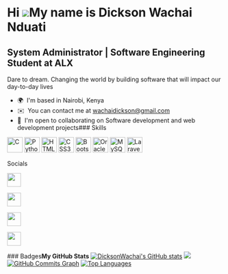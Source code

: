 Hi ![](https://user-images.githubusercontent.com/18350557/176309783-0785949b-9127-417c-8b55-ab5a4333674e.gif)My name is Dickson Wachai Nduati
=============================================================================================================================================

System Administrator | Software Engineering Student at ALX
----------------------------------------------------------

Dare to dream. Changing the world by building software that will impact our day-to-day lives

*   🌍  I'm based in Nairobi, Kenya
*   ✉️  You can contact me at [wachaidickson@gmail.com](mailto:wachaidickson@gmail.com)
*   🤝  I'm open to collaborating on Software development and web development projects### Skills 
<p align="left">
<a href="https://docs.microsoft.com/en-us/cpp/?view=msvc-170" target="_blank" rel="noreferrer"><img src="https://raw.githubusercontent.com/danielcranney/readme-generator/main/public/icons/skills/c-colored.svg" width="36" height="36" alt="C" /></a>
<a href="https://www.python.org/" target="_blank" rel="noreferrer"><img src="https://raw.githubusercontent.com/danielcranney/readme-generator/main/public/icons/skills/python-colored.svg" width="36" height="36" alt="Python" /></a>
<a href="https://developer.mozilla.org/en-US/docs/Glossary/HTML5" target="_blank" rel="noreferrer"><img src="https://raw.githubusercontent.com/danielcranney/readme-generator/main/public/icons/skills/html5-colored.svg" width="36" height="36" alt="HTML5" /></a>
<a href="https://www.w3.org/TR/CSS/#css" target="_blank" rel="noreferrer"><img src="https://raw.githubusercontent.com/danielcranney/readme-generator/main/public/icons/skills/css3-colored.svg" width="36" height="36" alt="CSS3" /></a>
<a href="https://getbootstrap.com/" target="_blank" rel="noreferrer"><img src="https://raw.githubusercontent.com/danielcranney/readme-generator/main/public/icons/skills/bootstrap-colored.svg" width="36" height="36" alt="Bootstrap" /></a>
<a href="https://www.oracle.com/uk/index.html" target="_blank" rel="noreferrer"><img src="https://raw.githubusercontent.com/danielcranney/readme-generator/main/public/icons/skills/oracle-colored.svg" width="36" height="36" alt="Oracle" /></a>
<a href="https://www.mysql.com/" target="_blank" rel="noreferrer"><img src="https://raw.githubusercontent.com/danielcranney/readme-generator/main/public/icons/skills/mysql-colored.svg" width="36" height="36" alt="MySQL" /></a>
<a href="https://laravel.com/" target="_blank" rel="noreferrer"><img src="https://raw.githubusercontent.com/danielcranney/readme-generator/main/public/icons/skills/laravel-colored.svg" width="36" height="36" alt="Laravel" /></a>
</p>
                    
Socials
                  
                  
 <p align="left">
                          
 <a href="https://www.github.com/DicksonWachai" target="_blank" rel="noreferrer"><img src="https://raw.githubusercontent.com/danielcranney/readme-generator/main/public/icons/socials/github.svg" width="32" height="32" /></a>
                          
 <a href="https://dickson-wachai.hashnode.dev" target="_blank" rel="noreferrer"><img src="https://raw.githubusercontent.com/danielcranney/readme-generator/main/public/icons/socials/hashnode.svg" width="32" height="32" /></a>
                          
<a href="https://www.linkedin.com/in/dickson-nduati-69a911b4" target="_blank" rel="noreferrer"><img src="https://raw.githubusercontent.com/danielcranney/readme-generator/main/public/icons/socials/linkedin.svg" width="32" height="32" /></a>
                          
<a href="https://www.twitter.com/deexon_" target="_blank" rel="noreferrer"><img src="https://raw.githubusercontent.com/danielcranney/readme-generator/main/public/icons/socials/twitter.svg" width="32" height="32" /></a></p>### Badges<b>My GitHub Stats</b>
<a href="http://www.github.com/DicksonWachai"><img src="https://github-readme-stats.vercel.app/api?username=DicksonWachai&show_icons=true&hide=&count_private=true&title_color=000000&text_color=facc15&icon_color=22c55e&bg_color=312e81&hide_border=true&show_icons=true" alt="DicksonWachai's GitHub stats" /></a>
<a href="http://www.github.com/DicksonWachai"><img src="https://github-readme-streak-stats.herokuapp.com/?user=DicksonWachai&stroke=facc15&background=312e81&ring=000000&fire=000000&currStreakNum=facc15&currStreakLabel=000000&sideNums=facc15&sideLabels=facc15&dates=facc15&hide_border=true" /></a>
<a href="http://www.github.com/DicksonWachai"><img src="https://github-readme-activity-graph.cyclic.app/graph?username=DicksonWachai&bg_color=312e81&color=facc15&line=22c55e&point=facc15&area_color=312e81&area=true&hide_border=true&custom_title=GitHub%20Commits%20Graph" alt="GitHub Commits Graph" /></a>
<a href="https://github.com/DicksonWachai" align="left"><img src="https://github-readme-stats.vercel.app/api/top-langs/?username=DicksonWachai&langs_count=10&title_color=000000&text_color=facc15&icon_color=22c55e&bg_color=312e81&hide_border=true&locale=en&custom_title=Top%20%Languages" alt="Top Languages" /></a>
